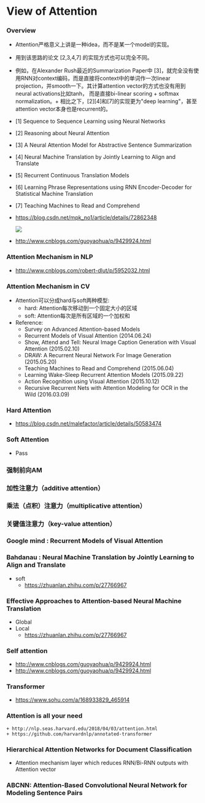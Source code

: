 # View of Attention

### Overview

+ Attention严格意义上讲是一种idea，而不是某一个model的实现。
+ 用到该思路的论文 [2,3,4,7] 的实现方式也可以完全不同。
+ 例如，在Alexander Rush最近的Summarization Paper中 [3]，就完全没有使用RNN对context编码，而是直接将context中的单词作一次linear projection，并smooth一下。其计算attention vector的方式也没有用到neural activations比如tanh， 而是直接bi-linear scoring + softmax normalization。+ 相比之下，[2][4]和[7]的实现更为"deep learning"，甚至attention vector本身也是recurrent的。
+ [1] Sequence to Sequence Learning using Neural Networks
+ [2] Reasoning about Neural Attention
+ [3] A Neural Attention Model for Abstractive Sentence Summarization
+ [4] Neural Machine Translation by Jointly Learning to Align and Translate
+ [5] Recurrent Continuous Translation Models
+ [6] Learning Phrase Representations using RNN Encoder-Decoder for Statistical Machine Translation
+ [7] Teaching Machines to Read and Comprehend

+ https://blog.csdn.net/mpk_no1/article/details/72862348

  ![](https://images2015.cnblogs.com/blog/670089/201610/670089-20161012111501343-1669960587.png)

+ http://www.cnblogs.com/guoyaohua/p/9429924.html

### Attention Mechanism in NLP

- http://www.cnblogs.com/robert-dlut/p/5952032.html

### Attention Mechanism in CV

- Attention可以分成hard与soft两种模型: 
  - hard: Attention每次移动到一个固定大小的区域
  - soft: Attention每次是所有区域的一个加权和
- Reference:  
  - Survey on Advanced Attention-based Models
  - Recurrent Models of Visual Attention (2014.06.24)  
  - Show, Attend and Tell: Neural Image Caption Generation with Visual Attention (2015.02.10) 
  - DRAW: A Recurrent Neural Network For Image Generation (2015.05.20)
  - Teaching Machines to Read and Comprehend (2015.06.04) 
  - Learning Wake-Sleep Recurrent Attention Models (2015.09.22)
  - Action Recognition using Visual Attention (2015.10.12)
  - Recursive Recurrent Nets with Attention Modeling for OCR in the Wild (2016.03.09)

### Hard Attention

- https://blog.csdn.net/malefactor/article/details/50583474

### Soft Attention

+ Pass

### 强制前向AM

### 加性注意力（additive attention）

### 乘法（点积）注意力（multiplicative attention）

### 关键值注意力（key-value attention）

### Google mind : Recurrent Models of Visual Attention

### Bahdanau : Neural Machine Translation by Jointly Learning to Align and Translate

- soft
  - https://zhuanlan.zhihu.com/p/27766967

### Effective Approaches to Attention-based Neural Machine Translation

- Global
- Local
  - https://zhuanlan.zhihu.com/p/27766967

### Self attention

- http://www.cnblogs.com/guoyaohua/p/9429924.html
- http://www.cnblogs.com/guoyaohua/p/9429924.html

### Transformer

- https://www.sohu.com/a/168933829_465914

### Attention is all your need

	+ http://nlp.seas.harvard.edu/2018/04/03/attention.html
	+ https://github.com/harvardnlp/annotated-transformer

### Hierarchical Attention Networks for Document Classification
- Attention mechanism layer which reduces RNN/Bi-RNN outputs with Attention vector

### ABCNN: Attention-Based Convolutional Neural Network for Modeling Sentence Pairs